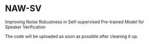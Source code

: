 # NAW-SV
Improving Noise Robustness in Self-supervised Pre-trained Model for Speaker Verification

The code will be uploaded as soon as possible after cleaning it up.
